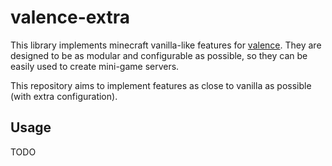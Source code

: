 # valence-extra

This library implements minecraft vanilla-like features for [valence](https://github.com/valence-rs/valence). They are designed to be as modular and configurable as possible,
so they can be easily used to create mini-game servers.

This repository aims to implement features as close to vanilla as possible (with extra configuration).

## Usage 

TODO
